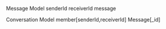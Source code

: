 Message Model 
senderId
receiverId
message

Conversation Model
member[senderId,receiverId]
Message[_id]